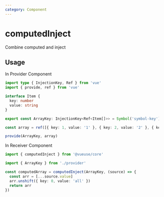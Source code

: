 ```yaml
---
category: Component
---
```


# computedInject

Combine computed and inject

## Usage

In Provider Component
```ts
import type { InjectionKey, Ref } from 'vue'
import { provide, ref } from 'vue'

interface Item {
  key: number
  value: string
}

export const ArrayKey: InjectionKey<Ref<Item[]>> = Symbol('symbol-key')

const array = ref([{ key: 1, value: '1' }, { key: 2, value: '2' }, { key: 3, value: '3' }])

provide(ArrayKey, array)
```

In Receiver Component
```ts
import { computedInject } from '@vueuse/core'

import { ArrayKey } from './provider'

const computedArray = computedInject(ArrayKey, (source) => {
  const arr = [...source.value]
  arr.unshift({ key: 0, value: 'all' })
  return arr
})
```
